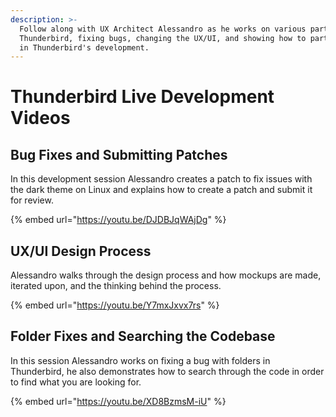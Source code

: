 ```yaml
---
description: >-
  Follow along with UX Architect Alessandro as he works on various parts of
  Thunderbird, fixing bugs, changing the UX/UI, and showing how to participate
  in Thunderbird's development.
---
```


# Thunderbird Live Development Videos

## Bug Fixes and Submitting Patches

In this development session Alessandro creates a patch to fix issues with the dark theme on Linux and explains how to create a patch and submit it for review.

{% embed url="https://youtu.be/DJDBJqWAjDg" %}

## UX/UI Design Process

Alessandro walks through the design process and how mockups are made, iterated upon, and the thinking behind the process.

{% embed url="https://youtu.be/Y7mxJxvx7rs" %}

## Folder Fixes and Searching the Codebase

In this session Alessandro works on fixing a bug with folders in Thunderbird, he also demonstrates how to search through the code in order to find what you are looking for.

{% embed url="https://youtu.be/XD8BzmsM-iU" %}



